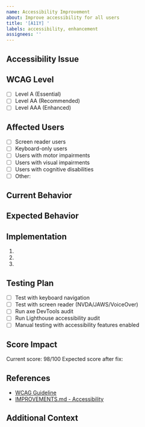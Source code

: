 ```yaml
---
name: Accessibility Improvement
about: Improve accessibility for all users
title: '[A11Y] '
labels: accessibility, enhancement
assignees: ''
---
```


## Accessibility Issue

<!-- What accessibility problem are we solving? -->

## WCAG Level

<!-- Which WCAG criterion does this address? -->

- [ ] Level A (Essential)
- [ ] Level AA (Recommended)
- [ ] Level AAA (Enhanced)

## Affected Users

<!-- Who will benefit from this improvement? -->

- [ ] Screen reader users
- [ ] Keyboard-only users
- [ ] Users with motor impairments
- [ ] Users with visual impairments
- [ ] Users with cognitive disabilities
- [ ] Other:

## Current Behavior

<!-- What happens now? -->

## Expected Behavior

<!-- What should happen instead? -->

## Implementation

<!-- How to fix this issue -->

1.
2.
3.

## Testing Plan

<!-- How to verify the fix -->

- [ ] Test with keyboard navigation
- [ ] Test with screen reader (NVDA/JAWS/VoiceOver)
- [ ] Run axe DevTools audit
- [ ] Run Lighthouse accessibility audit
- [ ] Manual testing with accessibility features enabled

## Score Impact

<!-- Lighthouse accessibility score impact -->

Current score: 98/100
Expected score after fix:

## References

- [WCAG Guideline](https://www.w3.org/WAI/WCAG21/quickref/)
- [IMPROVEMENTS.md - Accessibility](../../IMPROVEMENTS.md#accessibility-improvements-98--100)

## Additional Context

<!-- Screenshots, examples, etc. -->
